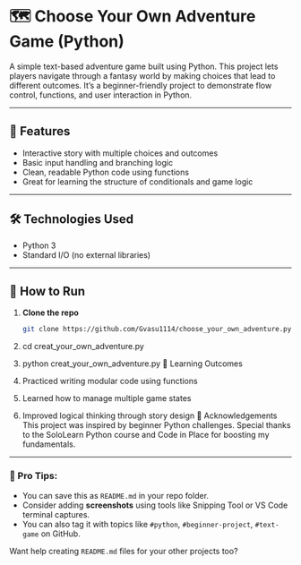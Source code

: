 # 🗺️ Choose Your Own Adventure Game (Python)

A simple text-based adventure game built using Python. This project lets players navigate through a fantasy world by making choices that lead to different outcomes. It’s a beginner-friendly project to demonstrate flow control, functions, and user interaction in Python.

---

## 📌 Features

- Interactive story with multiple choices and outcomes  
- Basic input handling and branching logic  
- Clean, readable Python code using functions  
- Great for learning the structure of conditionals and game logic

---

## 🛠️ Technologies Used

- Python 3
- Standard I/O (no external libraries)

---

## 🚀 How to Run

1. **Clone the repo**
   ```bash
   git clone https://github.com/Gvasu1114/choose_your_own_adventure.py.git
2. cd creat_your_own_adventure.py
3. python creat_your_own_adventure.py
🎯 Learning Outcomes
1. Practiced writing modular code using functions

2. Learned how to manage multiple game states

3. Improved logical thinking through story design
🙌 Acknowledgements
This project was inspired by beginner Python challenges. Special thanks to the SoloLearn Python course and Code in Place for boosting my fundamentals.

---

### 🧠 Pro Tips:
- You can save this as `README.md` in your repo folder.
- Consider adding **screenshots** using tools like Snipping Tool or VS Code terminal captures.
- You can also tag it with topics like `#python`, `#beginner-project`, `#text-game` on GitHub.

Want help creating `README.md` files for your other projects too?


